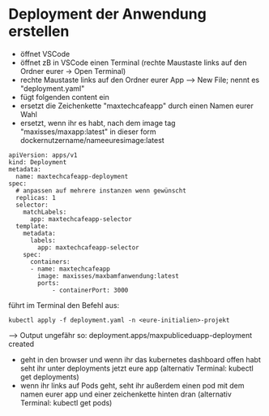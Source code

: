 # Deployment der Anwendung erstellen

* öffnet VSCode
* öffnet zB in VSCode einen Terminal \(rechte Maustaste links auf den Ordner eurer -&gt; Open Terminal\) 
* rechte Maustaste links auf den Ordner eurer App --&gt; New File; nennt es "deployment.yaml"
* fügt folgenden content ein
* ersetzt die Zeichenkette "maxtechcafeapp" durch einen Namen eurer Wahl
* ersetzt, wenn ihr es habt, nach dem image tag "maxisses/maxapp:latest" in dieser form dockernutzername/nameeuresimage:latest

```text
apiVersion: apps/v1
kind: Deployment
metadata:
  name: maxtechcafeapp-deployment
spec:
  # anpassen auf mehrere instanzen wenn gewünscht
  replicas: 1
  selector: 
    matchLabels:
      app: maxtechcafeapp-selector
  template:
    metadata:
      labels:
        app: maxtechcafeapp-selector
    spec:
      containers:
      - name: maxtechcafeapp
        image: maxisses/maxbamfanwendung:latest
        ports:
            - containerPort: 3000
```

führt im Terminal den Befehl aus:

```text
kubectl apply -f deployment.yaml -n <eure-initialien>-projekt
```

--&gt; Output ungefähr so: deployment.apps/maxpubliceduapp-deployment created

* geht in den browser und wenn ihr das kubernetes dashboard offen habt seht ihr unter deployments jetzt eure app \(alternativ Terminal: kubectl get deployments\)
* wenn ihr links auf Pods geht, seht ihr außerdem einen pod mit dem namen eurer app und einer zeichenkette hinten dran \(alternativ Terminal: kubectl get pods\)


